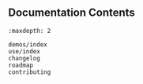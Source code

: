 ```{include} ../README.md

```

## Documentation Contents

```{toctree}
:maxdepth: 2

demos/index
use/index
changelog
roadmap
contributing
```
